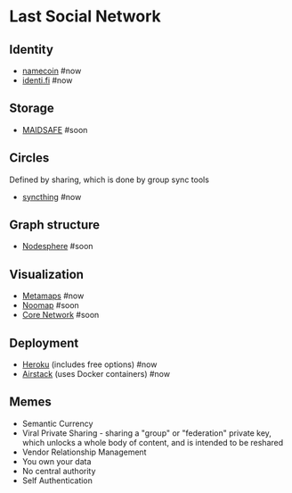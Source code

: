 # Last Social Network

## Identity

* [namecoin](http://namecoin.info/) #now
* [identi.fi](http://identi.fi/) #now

## Storage

* [MAIDSAFE](http://maidsafe.net/) #soon

## Circles

Defined by sharing, which is done by group sync tools 

* [syncthing](http://syncthing.net/) #now

## Graph structure 

* [Nodesphere](http://nodesphere.org) #soon

## Visualization 

* [Metamaps](http://Metamaps.cc) #now
* [Noomap](http://noomap.info) #soon
* [Core Network](https://prezi.com/kkthz9qn0jsa/core-network-presentation/) #soon

## Deployment

* [Heroku](http://heroku.com) (includes free options) #now
* [Airstack](http://airstack.io) (uses Docker containers) #now

## Memes

* Semantic Currency
* Viral Private Sharing - sharing a "group" or "federation" private key, which unlocks a whole body of content, and is intended to be reshared
* Vendor Relationship Management
* You own your data
* No central authority
* Self Authentication

